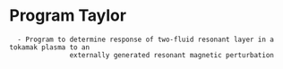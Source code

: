 # Program Taylor

  	  - Program to determine response of two-fluid resonant layer in a tokamak plasma to an
  	    	   	   externally generated resonant magnetic perturbation